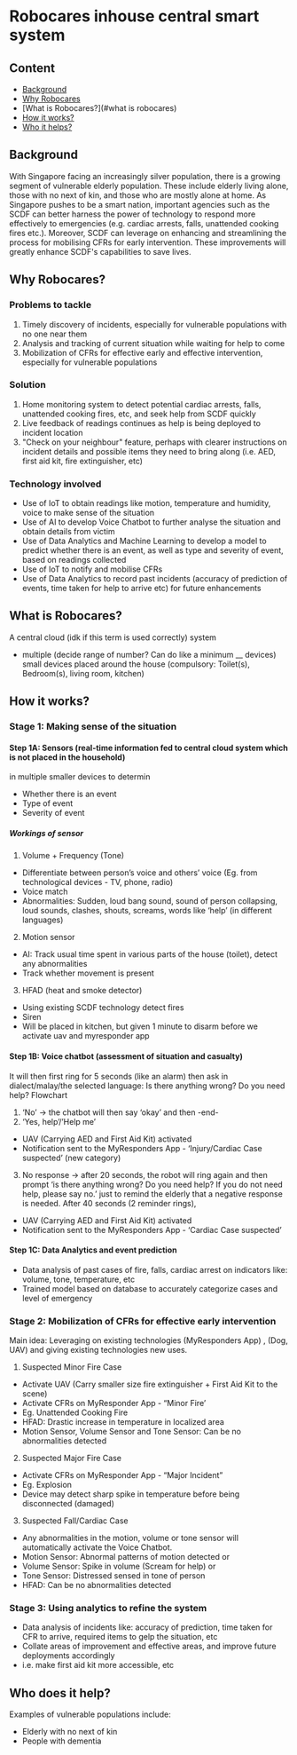 # Robocares inhouse central smart system

## Content
- [Background](#background)
- [Why Robocares](#why-robocares)
- [What is Robocares?](#what is robocares)
- [How it works?](#how-it-works)
- [Who it helps?](#who-it-helps)

## Background
With Singapore facing an increasingly silver population, there is a growing segment of vulnerable elderly population. These include elderly living alone, those with no next of kin, and those who are mostly alone at home. As Singapore pushes to be a smart nation, important agencies such as the SCDF can better harness the power of technology to respond more effectively to emergencies (e.g. cardiac arrests, falls, unattended cooking fires etc.). Moreover, SCDF can leverage on enhancing and streamlining the process for mobilising CFRs for early intervention. These improvements will greatly enhance SCDF's capabilities to save lives.  

## Why Robocares?
### Problems to tackle
1. Timely discovery of incidents, especially for vulnerable populations with no one near them
2. Analysis and tracking of current situation while waiting for help to come
3. Mobilization of CFRs for effective early and effective intervention, especially for vulnerable populations

### Solution
1. Home monitoring system to detect potential cardiac arrests, falls, unattended cooking fires, etc, and seek help from SCDF quickly
2. Live feedback of readings continues as help is being deployed to incident location
3. "Check on your neighbour" feature, perhaps with clearer instructions on incident details and possible items they need to bring along (i.e. AED, first aid kit, fire extinguisher, etc)

### Technology involved
- Use of IoT to obtain readings like motion, temperature and humidity, voice to make sense of the situation
- Use of AI to develop Voice Chatbot to further analyse the situation and obtain details from victim
- Use of Data Analytics and Machine Learning to develop a model to predict whether there is an event, as well as type and severity of event, based on readings collected
- Use of IoT to notify and mobilise CFRs
- Use of Data Analytics to record past incidents (accuracy of prediction of events, time taken for help to arrive etc) for future enhancements

## What is Robocares?
A central cloud (idk if this term is used correctly) system 
+ multiple (decide range of number? Can do like a minimum __ devices) small devices placed around the house 
(compulsory: Toilet(s), Bedroom(s), living room, kitchen)

## How it works?
### Stage 1: Making sense of the situation
#### Step 1A: Sensors (real-time information fed to central cloud system which is not placed in the household) 
in multiple smaller devices to determin 
- Whether there is an event
- Type of event
- Severity of event
##### Workings of sensor
1. Volume + Frequency (Tone)
- Differentiate between person’s voice and others’ voice (Eg. from technological devices - TV, phone, radio)
- Voice match
- Abnormalities: Sudden, loud bang sound, sound of person collapsing, loud sounds, clashes, shouts, screams, words like ‘help’ (in different languages)
2. Motion sensor
- AI: Track usual time spent in various parts of the house (toilet), detect any abnormalities
- Track whether movement is present
3. HFAD (heat and smoke detector)
- Using existing SCDF technology detect fires
- Siren
- Will be placed in kitchen, but given 1 minute to disarm before we activate uav and myresponder app
#### Step 1B: Voice chatbot (assessment of situation and casualty)
It will then first ring for 5 seconds (like an alarm)
then ask in dialect/malay/the selected language: Is there anything wrong? Do you need help?
Flowchart
1. ‘No’ -> the chatbot will then say ‘okay’ and then -end-
2. ‘Yes, help’/’Help me’
- UAV (Carrying AED and First Aid Kit) activated 
- Notification sent to the MyResponders App - ‘Injury/Cardiac Case suspected’ (new category)
3. No response → after 20 seconds, the robot will ring again and then prompt ‘is there anything wrong? Do you need help? If you do not need help, please say no.’ just to remind the elderly that a negative response is needed. After 40 seconds (2 reminder rings), 
- UAV (Carrying AED and First Aid Kit) activated 
- Notification sent to the MyResponders App - ‘Cardiac Case suspected’
#### Step 1C: Data Analytics and event prediction
- Data analysis of past cases of fire, falls, cardiac arrest on indicators like: volume, tone, temperature, etc
- Trained model based on database to accurately categorize cases and level of emergency

### Stage 2: Mobilization of CFRs for effective early intervention
Main idea: Leveraging on existing technologies (MyResponders App) , (Dog, UAV) and giving existing technologies new uses. 
1. Suspected Minor Fire Case
- Activate UAV (Carry smaller size fire extinguisher + First Aid Kit to the scene)
- Activate CFRs on MyResponder App - “Minor Fire’
- Eg. Unattended Cooking Fire
- HFAD: Drastic increase in temperature in localized area
- Motion Sensor, Volume Sensor and Tone Sensor: Can be no abnormalities detected
2. Suspected Major Fire Case
- Activate CFRs on MyResponder App - “Major Incident”
- Eg. Explosion 
- Device may detect sharp spike in temperature before being disconnected (damaged)
3. Suspected Fall/Cardiac Case
- Any abnormalities in the motion, volume or tone sensor will automatically activate the Voice Chatbot.
- Motion Sensor: Abnormal patterns of motion detected or 
- Volume Sensor: Spike in volume (Scream for help) or 
- Tone Sensor: Distressed sensed in tone of person
- HFAD: Can be no abnormalities detected

### Stage 3: Using analytics to refine the system
- Data analysis of incidents like: accuracy of prediction, time taken for CFR to arrive, required items to gelp the situation, etc
- Collate areas of improvement and effective areas, and improve future deployments accordingly
- i.e. make first aid kit more accessible, etc

## Who does it help?
Examples of vulnerable populations include:
- Elderly with no next of kin
- People with dementia
